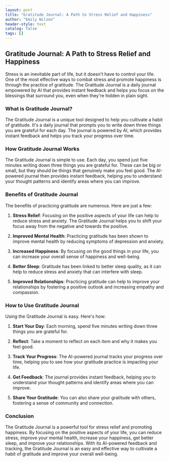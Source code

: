```yaml
---
layout: post
title: "Gratitude Journal: A Path to Stress Relief and Happiness"
author: "Emily Wilson"
header-style: text
catalog: false
tags: []
---
```


## Gratitude Journal: A Path to Stress Relief and Happiness

Stress is an inevitable part of life, but it doesn't have to control your life. One of the most effective ways to combat stress and promote happiness is through the practice of gratitude. The Gratitude Journal is a daily journal empowered by AI that provides instant feedback and helps you focus on the blessings that surround you, even when they're hidden in plain sight.

### What is Gratitude Journal?

The Gratitude Journal is a unique tool designed to help you cultivate a habit of gratitude. It's a daily journal that prompts you to write down three things you are grateful for each day. The journal is powered by AI, which provides instant feedback and helps you track your progress over time.

### How Gratitude Journal Works

The Gratitude Journal is simple to use. Each day, you spend just five minutes writing down three things you are grateful for. These can be big or small, but they should be things that genuinely make you feel good. The AI-powered journal then provides instant feedback, helping you to understand your thought patterns and identify areas where you can improve.

### Benefits of Gratitude Journal

The benefits of practicing gratitude are numerous. Here are just a few:

1. **Stress Relief**: Focusing on the positive aspects of your life can help to reduce stress and anxiety. The Gratitude Journal helps you to shift your focus away from the negative and towards the positive.

2. **Improved Mental Health**: Practicing gratitude has been shown to improve mental health by reducing symptoms of depression and anxiety.

3. **Increased Happiness**: By focusing on the good things in your life, you can increase your overall sense of happiness and well-being.

4. **Better Sleep**: Gratitude has been linked to better sleep quality, as it can help to reduce stress and anxiety that can interfere with sleep.

5. **Improved Relationships**: Practicing gratitude can help to improve your relationships by fostering a positive outlook and increasing empathy and compassion.

### How to Use Gratitude Journal

Using the Gratitude Journal is easy. Here's how:

1. **Start Your Day**: Each morning, spend five minutes writing down three things you are grateful for.

2. **Reflect**: Take a moment to reflect on each item and why it makes you feel good.

3. **Track Your Progress**: The AI-powered journal tracks your progress over time, helping you to see how your gratitude practice is impacting your life.

4. **Get Feedback**: The journal provides instant feedback, helping you to understand your thought patterns and identify areas where you can improve.

5. **Share Your Gratitude**: You can also share your gratitude with others, fostering a sense of community and connection.

### Conclusion

The Gratitude Journal is a powerful tool for stress relief and promoting happiness. By focusing on the positive aspects of your life, you can reduce stress, improve your mental health, increase your happiness, get better sleep, and improve your relationships. With its AI-powered feedback and tracking, the Gratitude Journal is an easy and effective way to cultivate a habit of gratitude and improve your overall well-being.